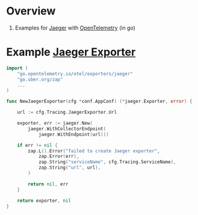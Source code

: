 # Overview
1. Examples for [Jaeger](https://www.jaegertracing.io/) with [OpenTelemetry](https://opentelemetry.io/) (in go)


# Example [Jaeger Exporter](https://pkg.go.dev/go.opentelemetry.io/otel/exporters/jaeger)
```go
import (
    "go.opentelemetry.io/otel/exporters/jaeger"
    "go.uber.org/zap"
    ...
)

func NewJaegerExporter(cfg *conf.AppConf) (*jaeger.Exporter, error) {

	url := cfg.Tracing.JaegerExporter.Url

	exporter, err := jaeger.New(
		jaeger.WithCollectorEndpoint(
			jaeger.WithEndpoint(url)))

	if err != nil {
		zap.L().Error("failed to create Jaeger exporter",
			zap.Error(err),
			zap.String("serviceName", cfg.Tracing.ServiceName),
			zap.String("url", url),
		)

		return nil, err
	}

	return exporter, nil
}
```
